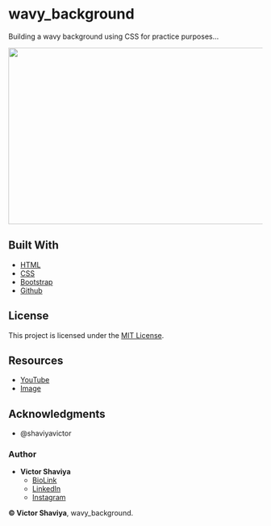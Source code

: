 # wavy_background
Building a wavy background using CSS for practice purposes...
         
<img src="#" width="600" height="350" alt="">             

## Built With

* [HTML](https://developer.mozilla.org/en-US/docs/Web/HTML)        
* [CSS](https://developer.mozilla.org/en-US/docs/Web/css)             
* [Bootstrap](https://getbootstrap.com/docs/5.2/getting-started/introduction/)                 
* [Github](https://github.com/ShaviyaVictor/shaviya)

## License

This project is licensed under the [MIT License](https://github.com/ShaviyaVictor/custom_setup_template/blob/main/LICENSE).           

## Resources
- [YouTube](https://www.youtube.com/watch?v=9kkEMHatgZ0)                  
- [Image](https://drive.google.com/file/d/0BwYz-YrEienXMUQtMXJsUV9jTHc/view?resourcekey=0-GqPBz2r9cZAFjUkiHY_WRg)                  

## Acknowledgments

* @shaviyavictor

### Author

* **Victor Shaviya**        
  - [BioLink](https://bio.link/shaviya)       
  - [LinkedIn](https://www.linkedin.com/in/ShaviyaVictor/)          
  - [Instagram](https://www.instagram.com/shaviyavictor/)        
  
  
**© Victor Shaviya**, wavy_background.